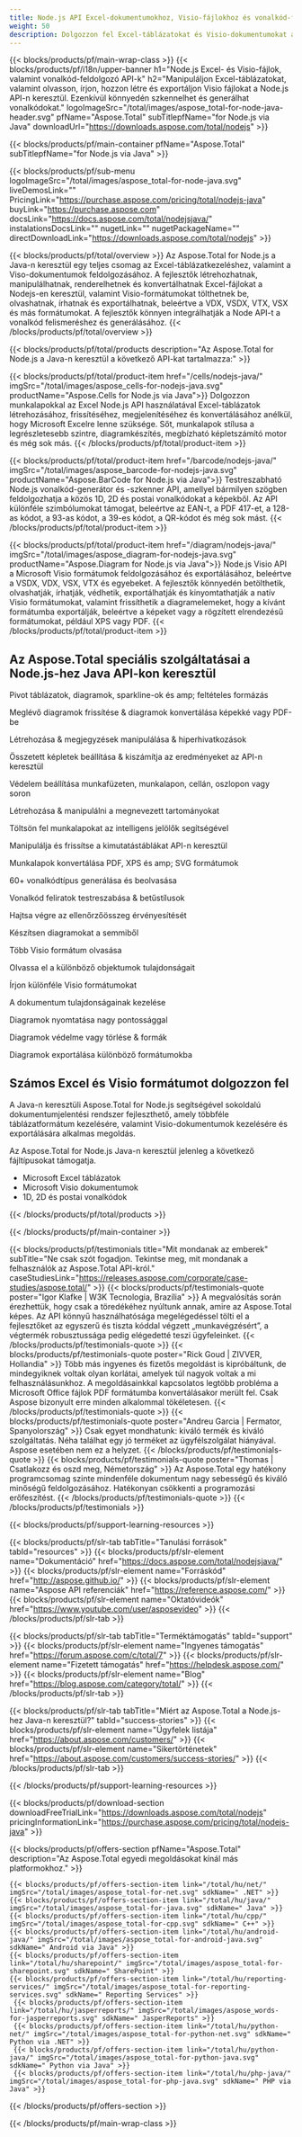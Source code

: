 ```yaml
---
title: Node.js API Excel-dokumentumokhoz, Visio-fájlokhoz és vonalkód-feldolgozáshoz
weight: 50
description: Dolgozzon fel Excel-táblázatokat és Visio-dokumentumokat a Node.js API-n keresztül. Használja a Nodejs-eket az 1D, 2D és postai vonalkódok felismerésére és generálására.
---
```


{{< blocks/products/pf/main-wrap-class >}}
{{< blocks/products/pf/i18n/upper-banner h1="Node.js Excel- és Visio-fájlok, valamint vonalkód-feldolgozó API-k" h2="Manipuláljon Excel-táblázatokat, valamint olvasson, írjon, hozzon létre és exportáljon Visio fájlokat a Node.js API-n keresztül. Ezenkívül könnyedén szkennelhet és generálhat vonalkódokat." logoImageSrc="/total/images/aspose_total-for-node-java-header.svg" pfName="Aspose.Total" subTitlepfName="for Node.js via Java" downloadUrl="https://downloads.aspose.com/total/nodejs" >}}

{{< blocks/products/pf/main-container pfName="Aspose.Total" subTitlepfName="for Node.js via Java" >}}

{{< blocks/products/pf/sub-menu logoImageSrc="/total/images/aspose_total-for-node-java.svg" liveDemosLink="" PricingLink="https://purchase.aspose.com/pricing/total/nodejs-java" buyLink="https://purchase.aspose.com" docsLink="https://docs.aspose.com/total/nodejsjava/" instalationsDocsLink="" nugetLink="" nugetPackageName="" directDownloadLink="https://downloads.aspose.com/total/nodejs" >}}

{{< blocks/products/pf/total/overview >}}
Az Aspose.Total for Node.js a Java-n keresztül egy teljes csomag az Excel-táblázatkezeléshez, valamint a Viso-dokumentumok feldolgozásához. A fejlesztők létrehozhatnak, manipulálhatnak, renderelhetnek és konvertálhatnak Excel-fájlokat a Nodejs-en keresztül, valamint Visio-formátumokat tölthetnek be, olvashatnak, írhatnak és exportálhatnak, beleértve a VDX, VSDX, VTX, VSX és más formátumokat. A fejlesztők könnyen integrálhatják a Node API-t a vonalkód felismeréshez és generálásához.
{{< /blocks/products/pf/total/overview >}}

{{< blocks/products/pf/total/products description="Az Aspose.Total for Node.js a Java-n keresztül a következő API-kat tartalmazza:" >}}

{{< blocks/products/pf/total/product-item href="/cells/nodejs-java/" imgSrc="/total/images/aspose_cells-for-nodejs-java.svg" productName="Aspose.Cells for Node.js via Java">}}
Dolgozzon munkalapokkal az Excel Node.js API használatával Excel-táblázatok létrehozásához, frissítéséhez, megjelenítéséhez és konvertálásához anélkül, hogy Microsoft Excelre lenne szüksége. Sőt, munkalapok stílusa a legrészletesebb szintre, diagramkészítés, megbízható képletszámító motor és még sok más.
{{< /blocks/products/pf/total/product-item >}}

{{< blocks/products/pf/total/product-item href="/barcode/nodejs-java/" imgSrc="/total/images/aspose_barcode-for-nodejs-java.svg" productName="Aspose.BarCode for Node.js via Java">}}
Testreszabható Node.js vonalkód-generátor és -szkenner API, amellyel bármilyen szögben feldolgozhatja a közös 1D, 2D és postai vonalkódokat a képekből. Az API különféle szimbólumokat támogat, beleértve az EAN-t, a PDF 417-et, a 128-as kódot, a 93-as kódot, a 39-es kódot, a QR-kódot és még sok mást.
{{< /blocks/products/pf/total/product-item >}}

{{< blocks/products/pf/total/product-item href="/diagram/nodejs-java/" imgSrc="/total/images/aspose_diagram-for-nodejs-java.svg" productName="Aspose.Diagram for Node.js via Java">}}
Node.js Visio API a Microsoft Visio formátumok feldolgozásához és exportálásához, beleértve a VSDX, VDX, VSX, VTX és egyebeket. A fejlesztők könnyedén betölthetik, olvashatják, írhatják, védhetik, exportálhatják és kinyomtathatják a natív Visio formátumokat, valamint frissíthetik a diagramelemeket, hogy a kívánt formátumba exportálják, beleértve a képeket vagy a rögzített elrendezésű formátumokat, például XPS vagy PDF.
{{< /blocks/products/pf/total/product-item >}}

<!--<p></p>-->
<h2 class="pr-ft">
 <a class="anchor" id="features" name="features">
 </a>
 Az Aspose.Total speciális szolgáltatásai a Node.js-hez Java API-kon keresztül
</h2>
    <div class="col-lg-4">
    <em class="fa fa-support ico-blue fa-2x col-lg-2">
    </em>
    <p class="col-lg-10">
     Pivot táblázatok, diagramok, sparkline-ok és amp; feltételes formázás
    </p>
   </div>
   <div class="col-lg-4">
    <em class="fa fa-image ico-blue fa-2x col-lg-2">
    </em>
    <p class="col-lg-10">
     Meglévő diagramok frissítése &amp; diagramok konvertálása képekké vagy PDF-be
    </p>
   </div>
   <div class="col-lg-4">
    <em class="fa fa-commenting ico-blue fa-2x col-lg-2">
    </em>
    <p class="col-lg-10">
     Létrehozása &amp; megjegyzések manipulálása &amp; hiperhivatkozások
    </p>
   </div>
   <div class="col-lg-4">
    <em class="fa fa-filter ico-blue fa-2x col-lg-2">
    </em>
    <p class="col-lg-10">
     Összetett képletek beállítása &amp; kiszámítja az eredményeket az API-n keresztül
    </p>
   </div>
   <div class="col-lg-4">
    <em class="fa fa-shield ico-blue fa-2x col-lg-2">
    </em>
    <p class="col-lg-10">
     Védelem beállítása munkafüzeten, munkalapon, cellán, oszlopon vagy soron
    </p>
   </div>
   <div class="col-lg-4">
    <em class="fa fa-sort-amount-desc ico-blue fa-2x col-lg-2">
    </em>
    <p class="col-lg-10">
     Létrehozása &amp; manipulálni a megnevezett tartományokat
    </p>
   </div>
   <div class="col-lg-4">
    <em class="fa fa-file-text-o ico-blue fa-2x col-lg-2">
    </em>
    <p class="col-lg-10">
     Töltsön fel munkalapokat az intelligens jelölők segítségével
    </p>
   </div>
   <div class="col-lg-4">
    <em class="fa fa-table ico-blue fa-2x col-lg-2">
    </em>
    <p class="col-lg-10">
     Manipulálja és frissítse a kimutatástáblákat API-n keresztül
    </p>
   </div>
   <div class="col-lg-4">
    <em class="fa fa-html5 ico-blue fa-2x col-lg-2">
    </em>
    <p class="col-lg-10">
     Munkalapok konvertálása PDF, XPS és amp; SVG formátumok
    </p>
   </div>
  <div class="col-lg-4">
                <em class='fa fa-print ico-blue fa-2x col-lg-2'>
                </em>
                <p class="col-lg-10">
                    60+ vonalkódtípus generálása és beolvasása
                </p>
            </div>
            <div class="col-lg-4">
                <em class='fa fa-barcode ico-blue fa-2x col-lg-2'>
                </em>
                <p class="col-lg-10">
                    Vonalkód feliratok testreszabása &amp; betűstílusok
                </p>
            </div>
            <div class="col-lg-4">
                <em class='fa fa-exchange ico-blue fa-2x col-lg-2'>
                </em>
                <p class="col-lg-10">
                    Hajtsa végre az ellenőrzőösszeg érvényesítését
                </p>
            </div>
<div class="col-lg-4">
    <em class="fa fa-plus ico-blue fa-2x col-lg-2">
    </em>
    <p class="col-lg-10">
     Készítsen diagramokat a semmiből
    </p>
   </div>
   <div class="col-lg-4">
    <em class="fa fa-eye ico-blue fa-2x col-lg-2">
    </em>
    <p class="col-lg-10">
     Több Visio formátum olvasása
    </p>
   </div>
   <div class="col-lg-4">
    <em class="fa fa-align-left ico-blue fa-2x col-lg-2">
    </em>
    <p class="col-lg-10">
     Olvassa el a különböző objektumok tulajdonságait
    </p>
   </div>
   <div class="col-lg-4">
    <em class="fa fa-align-left ico-blue fa-2x col-lg-2">
    </em>
    <p class="col-lg-10">
     Írjon különféle Visio formátumokat
    </p>
   </div>
   <div class="col-lg-4">
    <em class="fa fa-cogs ico-blue fa-2x col-lg-2">
    </em>
    <p class="col-lg-10">
     A dokumentum tulajdonságainak kezelése
    </p>
   </div>
   <div class="col-lg-4">
    <em class="fa fa-print ico-blue fa-2x col-lg-2">
    </em>
    <p class="col-lg-10">
     Diagramok nyomtatása nagy pontossággal
    </p>
   </div>
   <div class="col-lg-4">
    <em class="fa fa-unlock ico-blue fa-2x col-lg-2">
    </em>
    <p class="col-lg-10">
     Diagramok védelme vagy törlése &amp; formák
    </p>
   </div>
   <div class="col-lg-4">
    <em class="fa fa-object-ungroup ico-blue fa-2x col-lg-2">
    </em>
    <p class="col-lg-10">
     Diagramok exportálása különböző formátumokba
    </p>
   </div>
<div class="col-lg-12">
 <h2 class="h2title">
  Számos Excel és Visio formátumot dolgozzon fel
 </h2>
 <p>
  A Java-n keresztüli Aspose.Total for Node.js segítségével sokoldalú dokumentumjelentési rendszer fejleszthető, amely többféle táblázatformátum kezelésére, valamint Visio-dokumentumok kezelésére és exportálására alkalmas megoldás. 
 </p>
 <p>
  Az Aspose.Total for Node.js Java-n keresztül jelenleg a következő fájltípusokat támogatja.
 </p>
 <ul class="unstyled">
  
  <li>
   Microsoft Excel táblázatok
  </li>
  <li>
   Microsoft Visio dokumentumok
  </li>
  <li>
    1D, 2D és postai vonalkódok
  </li>
 </ul>
</div>
<!--Feature-section Start-->
<!--Feature-section End-->

{{< /blocks/products/pf/total/products >}}

{{< /blocks/products/pf/main-container >}}

{{< blocks/products/pf/testimonials title="Mit mondanak az emberek" subTitle="Ne csak szót fogadjon. Tekintse meg, mit mondanak a felhasználók az Aspose.Total API-król." caseStudiesLink="https://releases.aspose.com/corporate/case-studies/aspose.total/" >}}
{{< blocks/products/pf/testimonials-quote poster="Igor Klafke | W3K Tecnologia, Brazília" >}}
A megvalósítás során érezhettük, hogy csak a töredékéhez nyúltunk annak, amire az Aspose.Total képes. Az API könnyű használhatósága megelégedéssel tölti el a fejlesztőket az egyszerű és tiszta kóddal végzett „munkavégzésért”, a végtermék robusztussága pedig elégedetté teszi ügyfeleinket.
{{< /blocks/products/pf/testimonials-quote >}}
{{< blocks/products/pf/testimonials-quote poster="Rick Goud | ZIVVER, Hollandia" >}}
Több más ingyenes és fizetős megoldást is kipróbáltunk, de mindegyiknek voltak olyan korlátai, amelyek túl nagyok voltak a mi felhasználásunkhoz. A megoldásainkkal kapcsolatos legtöbb probléma a Microsoft Office fájlok PDF formátumba konvertálásakor merült fel. Csak Aspose bizonyult erre minden alkalommal tökéletesen.
{{< /blocks/products/pf/testimonials-quote >}}
{{< blocks/products/pf/testimonials-quote poster="Andreu Garcia | Fermator, Spanyolország" >}}
Csak egyet mondhatunk: kiváló termék és kiváló szolgáltatás. Néha találhat egy jó terméket az ügyfélszolgálat hiányával. Aspose esetében nem ez a helyzet.
{{< /blocks/products/pf/testimonials-quote >}}
{{< blocks/products/pf/testimonials-quote poster="Thomas | Csatlakozz és oszd meg, Németország" >}}
Az Aspose.Total egy hatékony programcsomag szinte mindenféle dokumentum nagy sebességű és kiváló minőségű feldolgozásához. Hatékonyan csökkenti a programozási erőfeszítést.
{{< /blocks/products/pf/testimonials-quote >}}
{{< /blocks/products/pf/testimonials >}}

{{< blocks/products/pf/support-learning-resources >}}

{{< blocks/products/pf/slr-tab tabTitle="Tanulási források" tabId="resources" >}}
{{< blocks/products/pf/slr-element name="Dokumentáció" href="https://docs.aspose.com/total/nodejsjava/" >}} 
{{< blocks/products/pf/slr-element name="Forráskód" href="http://aspose.github.io/" >}} 
{{< blocks/products/pf/slr-element name="Aspose API referenciák" href="https://reference.aspose.com/" >}} 
{{< blocks/products/pf/slr-element name="Oktatóvideók" href="https://www.youtube.com/user/asposevideo" >}} 
{{< /blocks/products/pf/slr-tab >}}

{{< blocks/products/pf/slr-tab tabTitle="Terméktámogatás" tabId="support" >}}
{{< blocks/products/pf/slr-element name="Ingyenes támogatás" href="https://forum.aspose.com/c/total/7" >}} 
{{< blocks/products/pf/slr-element name="Fizetett támogatás" href="https://helpdesk.aspose.com/" >}} 
{{< blocks/products/pf/slr-element name="Blog" href="https://blog.aspose.com/category/total/" >}} 
{{< /blocks/products/pf/slr-tab >}}

{{< blocks/products/pf/slr-tab tabTitle="Miért az Aspose.Total a Node.js-hez Java-n keresztül?" tabId="success-stories" >}}
{{< blocks/products/pf/slr-element name="Ügyfelek listája" href="https://about.aspose.com/customers/" >}} 
{{< blocks/products/pf/slr-element name="Sikertörténetek" href="https://about.aspose.com/customers/success-stories/" >}} 
{{< /blocks/products/pf/slr-tab >}}

{{< /blocks/products/pf/support-learning-resources >}}

{{< blocks/products/pf/download-section downloadFreeTrialLink="https://downloads.aspose.com/total/nodejs" pricingInformationLink="https://purchase.aspose.com/pricing/total/nodejs-java" >}}

{{< blocks/products/pf/offers-section pfName="Aspose.Total" description="Az Aspose.Total egyedi megoldásokat kínál más platformokhoz." >}}

	{{< blocks/products/pf/offers-section-item link="/total/hu/net/" imgSrc="/total/images/aspose_total-for-net.svg" sdkName=" .NET" >}}
    {{< blocks/products/pf/offers-section-item link="/total/hu/java/" imgSrc="/total/images/aspose_total-for-java.svg" sdkName=" Java" >}}
    {{< blocks/products/pf/offers-section-item link="/total/hu/cpp/" imgSrc="/total/images/aspose_total-for-cpp.svg" sdkName=" C++" >}}
	{{< blocks/products/pf/offers-section-item link="/total/hu/android-java/" imgSrc="/total/images/aspose_total-for-android-java.svg" sdkName=" Android via Java" >}}
    {{< blocks/products/pf/offers-section-item link="/total/hu/sharepoint/" imgSrc="/total/images/aspose_total-for-sharepoint.svg" sdkName=" SharePoint" >}}
    {{< blocks/products/pf/offers-section-item link="/total/hu/reporting-services/" imgSrc="/total/images/aspose_total-for-reporting-services.svg" sdkName=" Reporting Services" >}}
	 {{< blocks/products/pf/offers-section-item link="/total/hu/jasperreports/" imgSrc="/total/images/aspose_words-for-jasperreports.svg" sdkName=" JasperReports" >}}
	 {{< blocks/products/pf/offers-section-item link="/total/hu/python-net/" imgSrc="/total/images/aspose_total-for-python-net.svg" sdkName=" Python via .NET" >}}
	 {{< blocks/products/pf/offers-section-item link="/total/hu/python-java/" imgSrc="/total/images/aspose_total-for-python-java.svg" sdkName=" Python via Java" >}}
	 {{< blocks/products/pf/offers-section-item link="/total/hu/php-java/" imgSrc="/total/images/aspose_total-for-php-java.svg" sdkName=" PHP via Java" >}}  

{{< /blocks/products/pf/offers-section >}}

{{< /blocks/products/pf/main-wrap-class >}}